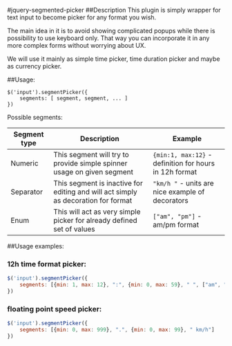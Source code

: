 #jquery-segmented-picker
##Description
This plugin is simply wrapper for text input to become picker for any format you wish. 

The main idea in it is to avoid showing complicated popups while there is possibility to use keyboard only. That way you can incorporate it in any more complex forms without worrying about UX.

We will use it mainly as simple time picker, time duration picker and maybe as currency picker.

##Usage:
```
$('input').segmentPicker({
    segments: [ segment, segment, ... ]
})
```

Possible segments:

Segment type  | Description   | Example
------------- | ------------- | -------
Numeric       | This segment will try to provide simple spinner usage on given segment | `{min:1, max:12}` - definition for hours in 12h format
Separator     | This segment is inactive for editing and will act simply as decoration for format      |   `"km/h "` - units are nice example of decorators
Enum          | This will act as very simple picker for already defined set of values |  `["am", "pm"]` - am/pm format

##Usage examples:

### 12h time format picker:
```javascript
$('input').segmentPicker({
    segments: [{min: 1, max: 12}, ":", {min: 0, max: 59}, " ", ["am", "pm"]]
})
```

### floating point speed picker:
```javascript
$('input').segmentPicker({
    segments: [{min: 0, max: 999}, ".", {min: 0, max: 99}, " km/h"]
})
```